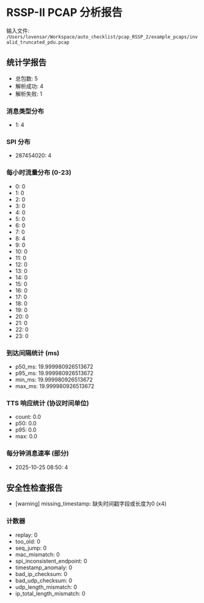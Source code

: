 # RSSP-II PCAP 分析报告

输入文件: `/Users/lovensar/Workspace/auto_checklist/pcap_RSSP_2/example_pcaps/invalid_truncated_pdu.pcap`

## 统计学报告

- 总包数: 5
- 解析成功: 4
- 解析失败: 1

### 消息类型分布

- 1: 4

### SPI 分布

- 287454020: 4

### 每小时流量分布 (0-23)

- 0: 0
- 1: 0
- 2: 0
- 3: 0
- 4: 0
- 5: 0
- 6: 0
- 7: 0
- 8: 4
- 9: 0
- 10: 0
- 11: 0
- 12: 0
- 13: 0
- 14: 0
- 15: 0
- 16: 0
- 17: 0
- 18: 0
- 19: 0
- 20: 0
- 21: 0
- 22: 0
- 23: 0

### 到达间隔统计 (ms)

- p50_ms: 19.999980926513672
- p95_ms: 19.999980926513672
- min_ms: 19.999980926513672
- max_ms: 19.999980926513672

### TTS 响应统计 (协议时间单位)

- count: 0.0
- p50: 0.0
- p95: 0.0
- max: 0.0

### 每分钟消息速率 (部分)

- 2025-10-25 08:50: 4

## 安全性检查报告

- [warning] missing_timestamp: 缺失时间戳字段或长度为0 (x4)

### 计数器

- replay: 0
- too_old: 0
- seq_jump: 0
- mac_mismatch: 0
- spi_inconsistent_endpoint: 0
- timestamp_anomaly: 0
- bad_ip_checksum: 0
- bad_udp_checksum: 0
- udp_length_mismatch: 0
- ip_total_length_mismatch: 0
